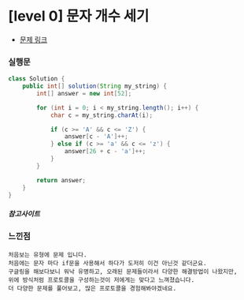 # [level 0] 문자 개수 세기

* [문제 링크](https://school.programmers.co.kr/learn/courses/30/lessons/181902)


### 실행문
```java
class Solution {
    public int[] solution(String my_string) {
        int[] answer = new int[52];

        for (int i = 0; i < my_string.length(); i++) {
            char c = my_string.charAt(i);

            if (c >= 'A' && c <= 'Z') {
                answer[c - 'A']++;
            } else if (c >= 'a' && c <= 'z') {
                answer[26 + c - 'a']++;
            }
        }

        return answer;
    }
}
```


##### 참고사이트


### 느낀점
```
처음보는 유형에 문제 입니다.
처음에는 문자 마다 if문을 사용해서 하다가 도저히 이건 아닌것 같더군요.
구글링을 해보다보니 워낙 유명하고, 오래된 문제들이라서 다양한 해결방법이 나왔지만,
위에 방식처럼 프로토콜을 구성하는것이 저에게는 맞다고 느껴졌습니다.
더 다양한 문제를 풀어보고, 많은 프로토콜을 경험해봐야겠네요.
``` 